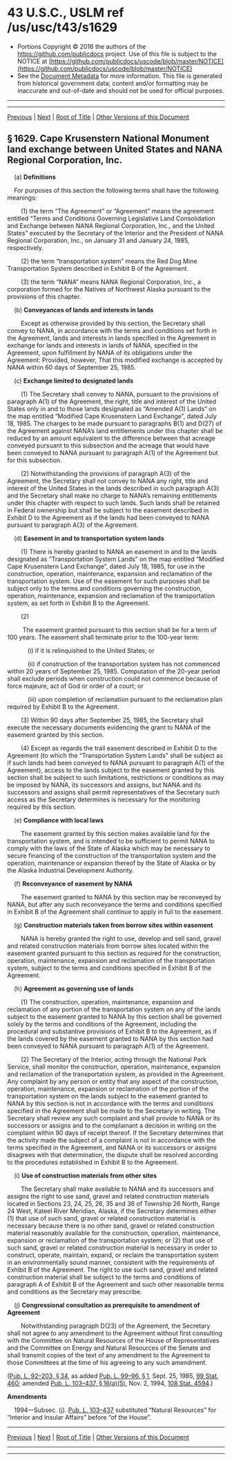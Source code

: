 ---
---

# 43 U.S.C., USLM ref /us/usc/t43/s1629

* Portions Copyright © 2016 the authors of the https://github.com/publicdocs project.
  Use of this file is subject to the NOTICE at [https://github.com/publicdocs/uscode/blob/master/NOTICE](https://github.com/publicdocs/uscode/blob/master/NOTICE)
* See the [Document Metadata](././../../../..//README.md) for more information.
  This file is generated from historical government data; content and/or formatting may be inaccurate and out-of-date and should not be used for official purposes.

----------
----------

[Previous](./../../../..//us/usc/t43/ch33/m__us_usc_t43_s1628.md) | [Next](./../../../..//us/usc/t43/ch33/m__us_usc_t43_s1629a.md) | [Root of Title](./../../../../) | [Other Versions of this Document](https://publicdocs.github.io/go/links?ns=uslm&ref=%2Fus%2Fusc%2Ft43%2Fs1629)

## § 1629. Cape Krusenstern National Monument land exchange between United States and NANA Regional Corporation, Inc.

    (a) __Definitions__ 

    For purposes of this section the following terms shall have the following meanings:

        (1) the term “The Agreement” or “Agreement” means the agreement entitled “Terms and Conditions Governing Legislative Land Consolidation and Exchange between NANA Regional Corporation, Inc., and the United States” executed by the Secretary of the Interior and the President of NANA Regional Corporation, Inc., on January 31 and January 24, 1985, respectively.

        (2) the term “transportation system” means the Red Dog Mine Transportation System described in Exhibit B of the Agreement.

        (3) the term “NANA” means NANA Regional Corporation, Inc., a corporation formed for the Natives of Northwest Alaska pursuant to the provisions of this chapter.

    (b) __Conveyances of lands and interests in lands__ 

        Except as otherwise provided by this section, the Secretary shall convey to NANA, in accordance with the terms and conditions set forth in the Agreement, lands and interests in lands specified in the Agreement in exchange for lands and interests in lands of NANA, specified in the Agreement, upon fulfillment by NANA of its obligations under the Agreement: Provided, however, That this modified exchange is accepted by NANA within 60 days of September 25, 1985.

    (c) __Exchange limited to designated lands__ 

        (1) The Secretary shall convey to NANA, pursuant to the provisions of paragraph A(1) of the Agreement, the right, title and interest of the United States only in and to those lands designated as “Amended A(1) Lands” on the map entitled “Modified Cape Krusenstern Land Exchange”, dated July 18, 1985. The charges to be made pursuant to paragraphs B(1) and D(27) of the Agreement against NANA’s land entitlements under this chapter shall be reduced by an amount equivalent to the difference between that acreage conveyed pursuant to this subsection and the acreage that would have been conveyed to NANA pursuant to paragraph A(1) of the Agreement but for this subsection.

        (2) Notwithstanding the provisions of paragraph A(3) of the Agreement, the Secretary shall not convey to NANA any right, title and interest of the United States in the lands described in such paragraph A(3) and the Secretary shall make no charge to NANA’s remaining entitlements under this chapter with respect to such lands. Such lands shall be retained in Federal ownership but shall be subject to the easement described in Exhibit D to the Agreement as if the lands had been conveyed to NANA pursuant to paragraph A(3) of the Agreement.

    (d) __Easement in and to transportation system lands__ 

        (1) There is hereby granted to NANA an easement in and to the lands designated as “Transportation System Lands” on the map entitled “Modified Cape Krusenstern Land Exchange”, dated July 18, 1985, for use in the construction, operation, maintenance, expansion and reclamation of the transportation system. Use of the easement for such purposes shall be subject only to the terms and conditions governing the construction, operation, maintenance, expansion and reclamation of the transportation system, as set forth in Exhibit B to the Agreement.

        (2)

         The easement granted pursuant to this section shall be for a term of 100 years. The easement shall terminate prior to the 100-year term:

            (i) if it is relinquished to the United States; or

            (ii) if construction of the transportation system has not commenced within 20 years of September 25, 1985. Computation of the 20-year period shall exclude periods when construction could not commence because of force majeure, act of God or order of a court; or

            (iii) upon completion of reclamation pursuant to the reclamation plan required by Exhibit B to the Agreement.

        (3) Within 90 days after September 25, 1985, the Secretary shall execute the necessary documents evidencing the grant to NANA of the easement granted by this section.

        (4) Except as regards the trail easement described in Exhibit D to the Agreement (to which the “Transportation System Lands” shall be subject as if such lands had been conveyed to NANA pursuant to paragraph A(1) of the Agreement), access to the lands subject to the easement granted by this section shall be subject to such limitations, restrictions or conditions as may be imposed by NANA, its successors and assigns, but NANA and its successors and assigns shall permit representatives of the Secretary such access as the Secretary determines is necessary for the monitoring required by this section.

    (e) __Compliance with local laws__ 

        The easement granted by this section makes available land for the transportation system, and is intended to be sufficient to permit NANA to comply with the laws of the State of Alaska which may be necessary to secure financing of the construction of the transportation system and the operation, maintenance or expansion thereof by the State of Alaska or by the Alaska Industrial Development Authority.

    (f) __Reconveyance of easement by NANA__ 

        The easement granted to NANA by this section may be reconveyed by NANA, but after any such reconveyance the terms and conditions specified in Exhibit B of the Agreement shall continue to apply in full to the easement.

    (g) __Construction materials taken from borrow sites within easement__ 

        NANA is hereby granted the right to use, develop and sell sand, gravel and related construction materials from borrow sites located within the easement granted pursuant to this section as required for the construction, operation, maintenance, expansion and reclamation of the transportation system, subject to the terms and conditions specified in Exhibit B of the Agreement.

    (h) __Agreement as governing use of lands__ 

        (1) The construction, operation, maintenance, expansion and reclamation of any portion of the transportation system on any of the lands subject to the easement granted to NANA by this section shall be governed solely by the terms and conditions of the Agreement, including the procedural and substantive provisions of Exhibit B to the Agreement, as if the lands covered by the easement granted to NANA by this section had been conveyed to NANA pursuant to paragraph A(1) of the Agreement.

        (2) The Secretary of the Interior, acting through the National Park Service, shall monitor the construction, operation, maintenance, expansion and reclamation of the transportation system, as provided in the Agreement. Any complaint by any person or entity that any aspect of the construction, operation, maintenance, expansion or reclamation of the portion of the transportation system on the lands subject to the easement granted to NANA by this section is not in accordance with the terms and conditions specified in the Agreement shall be made to the Secretary in writing. The Secretary shall review any such complaint and shall provide to NANA or its successors or assigns and to the complainant a decision in writing on the complaint within 90 days of receipt thereof. If the Secretary determines that the activity made the subject of a complaint is not in accordance with the terms specified in the Agreement, and NANA or its successors or assigns disagrees with that determination, the dispute shall be resolved according to the procedures established in Exhibit B to the Agreement.

    (i) __Use of construction materials from other sites__ 

        The Secretary shall make available to NANA and its successors and assigns the right to use sand, gravel and related construction materials located in Sections 23, 24, 25, 26, 35 and 36 of Township 26 North, Range 24 West, Kateel River Meridian, Alaska, if the Secretary determines either (1) that use of such sand, gravel or related construction material is necessary because there is no other sand, gravel or related construction material reasonably available for the construction, operation, maintenance, expansion or reclamation of the transportation system; or (2) that use of such sand, gravel or related construction material is necessary in order to construct, operate, maintain, expand, or reclaim the transportation system in an environmentally sound manner, consistent with the requirements of Exhibit B of the Agreement. The right to use such sand, gravel and related construction material shall be subject to the terms and conditions of paragraph A of Exhibit B of the Agreement and such other reasonable terms and conditions as the Secretary may prescribe.

    (j) __Congressional consultation as prerequisite to amendment of Agreement__ 

        Notwithstanding paragraph D(23) of the Agreement, the Secretary shall not agree to any amendment to the Agreement without first consulting with the Committee on Natural Resources of the House of Representatives and the Committee on Energy and Natural Resources of the Senate and shall transmit copies of the text of any amendment to the Agreement to those Committees at the time of his agreeing to any such amendment.

([Pub. L. 92–203, § 34][/us/pl/92/203/s34], as added [Pub. L. 99–96, § 1][/us/pl/99/96/s1], Sept. 25, 1985, [99 Stat. 460][/us/stat/99/460]; amended [Pub. L. 103–437, § 16(a)(5)][/us/pl/103/437/s16/a/5], Nov. 2, 1994, [108 Stat. 4594][/us/stat/108/4594].)

 __Amendments__ 

    1994—Subsec. (j). [Pub. L. 103–437][/us/pl/103/437] substituted “Natural Resources” for “Interior and Insular Affairs” before “of the House”.

----------

[Previous](./../../../..//us/usc/t43/ch33/m__us_usc_t43_s1628.md) | [Next](./../../../..//us/usc/t43/ch33/m__us_usc_t43_s1629a.md) | [Root of Title](./../../../../) | [Other Versions of this Document](https://publicdocs.github.io/go/links?ns=uslm&ref=%2Fus%2Fusc%2Ft43%2Fs1629)

----------
----------

[/us/pl/92/203/s34]: https://publicdocs.github.io/go/links?ns=uslm&ref=%2Fus%2Fpl%2F92%2F203%2Fs34
[/us/pl/99/96/s1]: https://publicdocs.github.io/go/links?ns=uslm&ref=%2Fus%2Fpl%2F99%2F96%2Fs1
[/us/stat/99/460]: https://publicdocs.github.io/go/links?ns=uslm&ref=%2Fus%2Fstat%2F99%2F460
[/us/pl/103/437/s16/a/5]: https://publicdocs.github.io/go/links?ns=uslm&ref=%2Fus%2Fpl%2F103%2F437%2Fs16%2Fa%2F5
[/us/stat/108/4594]: https://publicdocs.github.io/go/links?ns=uslm&ref=%2Fus%2Fstat%2F108%2F4594
[/us/pl/103/437]: https://publicdocs.github.io/go/links?ns=uslm&ref=%2Fus%2Fpl%2F103%2F437


